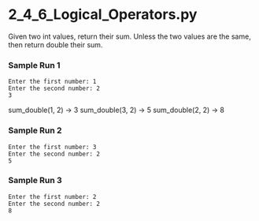 # 2_4_6_Logical_Operators.py

Given two int values, return their sum. Unless the two values are the same, then return double their sum.

### Sample Run 1
```text
Enter the first number: 1
Enter the second number: 2
3
```

sum_double(1, 2) → 3
sum_double(3, 2) → 5
sum_double(2, 2) → 8


### Sample Run 2
```text
Enter the first number: 3
Enter the second number: 2
5
```

### Sample Run 3
```text
Enter the first number: 2
Enter the second number: 2
8
```